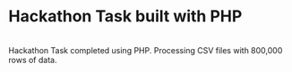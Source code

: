 # Hackathon Task built with PHP
<br>
Hackathon Task completed using PHP. Processing CSV files with 800,000 rows of data.
